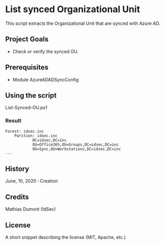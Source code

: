 # List synced Organizational Unit

This script extracts the Organizational Unit that are synced with Azure AD.

## Project Goals

* Check or verify the synced OU.

## Prerequisites

* Module AzureADADSyncConfig

## Using the script
List-Synced-OU.ps1

### Result
    Forest: idsec.inc
        Parition: idsec.inc
                DC=idsec,DC=inc
                OU=Office365,OU=Groups,DC=idsec,DC=inc
                OU=Sync,OU=Workstations,DC=idsec,DC=inc
    ---

## History

June, 10, 2020 : Creation

## Credits

Mathias Dumont (IdSec)

## License

A short snippet describing the license (MIT, Apache, etc.)
